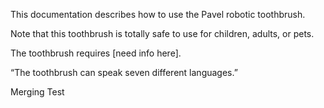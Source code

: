 This documentation describes how to use the Pavel robotic
toothbrush.

Note that this toothbrush is totally safe to use for children,
adults, or pets.

The toothbrush requires [need info here].

“The toothbrush can speak seven different languages.”

Merging Test